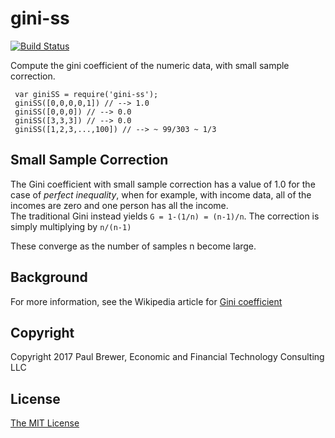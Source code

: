 # gini-ss
[![Build Status](https://travis-ci.org/DrPaulBrewer/gini-ss.svg?branch=master)](https://travis-ci.org/DrPaulBrewer/gini-ss)

Compute the gini coefficient of the numeric data, with small sample correction.

     var giniSS = require('gini-ss');
     giniSS([0,0,0,0,1]) // --> 1.0
     giniSS([0,0,0]) // --> 0.0
     giniSS([3,3,3]) // --> 0.0
     giniSS([1,2,3,...,100]) // --> ~ 99/303 ~ 1/3

## Small Sample Correction

The Gini coefficient with small sample correction has a value of 1.0 for the case of *perfect inequality*, when
for example, with income data, all of the incomes are zero and one person has all the income.   
The traditional Gini instead yields `G = 1-(1/n) = (n-1)/n`.  The correction is simply multiplying by `n/(n-1)`

These converge as the number of samples n become large.

## Background

For more information, see the Wikipedia article for [Gini coefficient](https://en.wikipedia.org/wiki/Gini_coefficient)


## Copyright

Copyright 2017 Paul Brewer, Economic and Financial Technology Consulting LLC

## License

[The MIT License](LICENSE.md)




